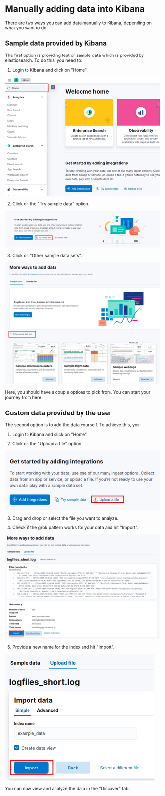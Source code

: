# Manually adding data into Kibana

There are two ways you can add data manually to Kibana, depending on what you want to do. 

## Sample data provided by Kibana
The first option is providing test or sample data which is provided by elasticsearch. To do this, you need to:

1. Login to Kibana and click on "Home".

![](img/home.png)

2. Click on the "Try sample data" option.

![](img/sample_data.png)

3. Click on "Other sample data sets".

![](img/data_sets.png)

Here, you should have a couple options to pick from. You can start your journey from here.

## Custom data provided by the user

The second option is to add the data yourself. To achieve this, you:

1. Login to Kibana and click on "Home".

2. Click on the "Upload a file" option.

![](img/kibana_upload_file.png)

3. Drag and drop or select the file you want to analyze.

4. Check if the grok pattern works for your data and hit "Import".

![](img/kibana_import.png)

5. Provide a new name for the index and hit "Import".

![](img/kibana_index_import.png)

You can now view and analyze the data in the "Discover" tab.